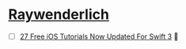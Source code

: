 # [Raywenderlich](https://www.raywenderlich.com/)
- [ ] [27 Free iOS Tutorials Now Updated For Swift 3](https://www.raywenderlich.com/147291/27-free-ios-tutorials-now-updated-for-swift-3) :large_orange_diamond:
